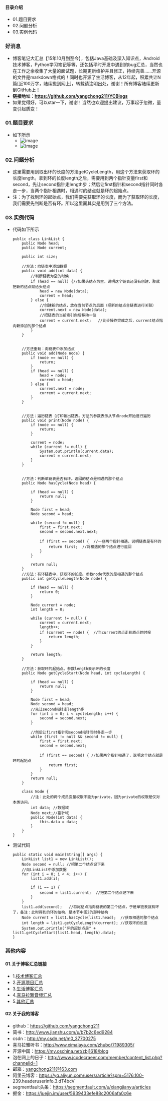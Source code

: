 #### 目录介绍
- 01.题目要求
- 02.问题分析
- 03.实例代码



### 好消息
- 博客笔记大汇总【15年10月到至今】，包括Java基础及深入知识点，Android技术博客，Python学习笔记等等，还包括平时开发中遇到的bug汇总，当然也在工作之余收集了大量的面试题，长期更新维护并且修正，持续完善……开源的文件是markdown格式的！同时也开源了生活博客，从12年起，积累共计N篇[近100万字，陆续搬到网上]，转载请注明出处，谢谢！所有博客陆续更新到GitHub上！
- **链接地址：https://github.com/yangchong211/YCBlogs**
- 如果觉得好，可以star一下，谢谢！当然也欢迎提出建议，万事起于忽微，量变引起质变！




### 01.题目要求
- 如下所示
    - ![image](https://upload-images.jianshu.io/upload_images/4432347-eea7d15c010d9bcf.png?imageMogr2/auto-orient/strip%7CimageView2/2/w/1240)
    - ![image](https://upload-images.jianshu.io/upload_images/4432347-769601dfbebf2b71.png?imageMogr2/auto-orient/strip%7CimageView2/2/w/1240)



### 02.问题分析
- 这里需要用到取出环的长度的方法getCycleLength，用这个方法来获取环的长度length。拿到环的长度length之后，需要用到两个指针变量first和second，先让second指针走length步；然后让first指针和second指针同时各走一步，当两个指针相遇时，相遇时的结点就是环的起始点。
- 注：为了找到环的起始点，我们需要先获取环的长度，而为了获取环的长度，我们需要先判断是否有环。所以这里面其实是用到了三个方法。


### 03.实例代码
- 代码如下所示
    ```
    public class LinkList {
        public Node head;
        public Node current;
    
        public int size;
    
        //方法：向链表中添加数据
        public void add(int data) {
            //判断链表为空的时候
            if (head == null) {//如果头结点为空，说明这个链表还没有创建，那就把新的结点赋给头结点
                head = new Node(data);
                current = head;
            } else {
                //创建新的结点，放在当前节点的后面（把新的结点合链表进行关联）
                current.next = new Node(data);
                //把链表的当前索引向后移动一位
                current = current.next;   //此步操作完成之后，current结点指向新添加的那个结点
            }
        }
    
    
        //方法重载：向链表中添加结点
        public void add(Node node) {
            if (node == null) {
                return;
            }
            if (head == null) {
                head = node;
                current = head;
            } else {
                current.next = node;
                current = current.next;
            }
        }
    
    
        //方法：遍历链表（打印输出链表。方法的参数表示从节点node开始进行遍历
        public void print(Node node) {
            if (node == null) {
                return;
            }
    
            current = node;
            while (current != null) {
                System.out.println(current.data);
                current = current.next;
            }
        }
    
    
        //方法：判断单链表是否有环。返回的结点是相遇的那个结点
        public Node hasCycle(Node head) {
    
            if (head == null) {
                return null;
            }
    
            Node first = head;
            Node second = head;
    
            while (second != null) {
                first = first.next;
                second = second.next.next;
    
                if (first == second) {  //一旦两个指针相遇，说明链表是有环的
                    return first;  //将相遇的那个结点进行返回
                }
            }
    
            return null;
        }
        //方法：有环链表中，获取环的长度。参数node代表的是相遇的那个结点
        public int getCycleLength(Node node) {
    
            if (head == null) {
                return 0;
            }
    
            Node current = node;
            int length = 0;
    
            while (current != null) {
                current = current.next;
                length++;
                if (current == node) {  //当current结点走到原点的时候
                    return length;
                }
            }
    
            return length;
        }
    
        //方法：获取环的起始点。参数length表示环的长度
        public Node getCycleStart(Node head, int cycleLength) {
    
            if (head == null) {
                return null;
            }
    
            Node first = head;
            Node second = head;
            //先让second指针走length步
            for (int i = 0; i < cycleLength; i++) {
                second = second.next;
            }
    
            //然后让first指针和second指针同时各走一步
            while (first != null && second != null) {
                first = first.next;
                second = second.next;
    
                if (first == second) { //如果两个指针相遇了，说明这个结点就是环的起始点
                    return first;
                }
            }
            return null;
        }
    
        class Node {
            //注：此处的两个成员变量权限不能为private，因为private的权限是仅对本类访问。
            int data; //数据域
            Node next;//指针域
            public Node(int data) {
                this.data = data;
            }
        }
    }
    ```
- 测试代码
    ```
    public static void main(String[] args) {
        LinkList list1 = new LinkList();
        Node second = null; //把第二个结点记下来
        //向LinkList中添加数据
        for (int i = 0; i < 4; i++) {
            list1.add(i);
    
            if (i == 1) {
                second = list1.current;  //把第二个结点记下来
            }
        }
        list1.add(second);   //将尾结点指向链表的第二个结点，于是单链表就有环了，备注：此时得到的环的结构，是本节中图2的那种结构
        Node current = list1.hasCycle(list1.head);  //获取相遇的那个结点
        int length = list1.getCycleLength(current); //获取环的长度
        System.out.println("环的起始点是" + list1.getCycleStart(list1.head, length).data);
    }
    ```






### 其他内容
#### 01.关于博客汇总链接
- 1.[技术博客汇总](https://www.jianshu.com/p/614cb839182c)
- 2.[开源项目汇总](https://blog.csdn.net/m0_37700275/article/details/80863574)
- 3.[生活博客汇总](https://blog.csdn.net/m0_37700275/article/details/79832978)
- 4.[喜马拉雅音频汇总](https://www.jianshu.com/p/f665de16d1eb)
- 5.[其他汇总](https://www.jianshu.com/p/53017c3fc75d)



#### 02.关于我的博客
- github：https://github.com/yangchong211
- 简书：http://www.jianshu.com/u/b7b2c6ed9284
- csdn：http://my.csdn.net/m0_37700275
- 喜马拉雅听书：http://www.ximalaya.com/zhubo/71989305/
- 开源中国：https://my.oschina.net/zbj1618/blog
- 泡在网上的日子：http://www.jcodecraeer.com/member/content_list.php?channelid=1
- 邮箱：yangchong211@163.com
- 阿里云博客：https://yq.aliyun.com/users/article?spm=5176.100- 239.headeruserinfo.3.dT4bcV
- segmentfault头条：https://segmentfault.com/u/xiangjianyu/articles
- 掘金：https://juejin.im/user/5939433efe88c2006afa0c6e




